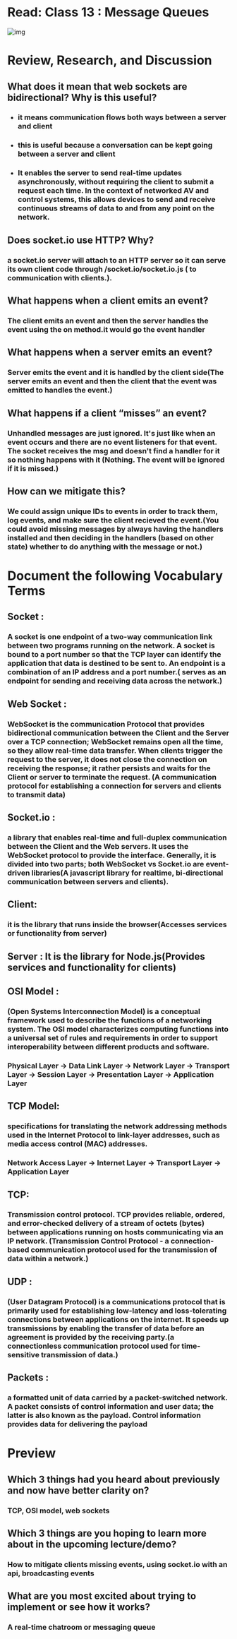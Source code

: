 # Read: Class 13 : Message Queues

![img](https://www.cloudamqp.com/img/blog/thumb-mq.jpg)

# Review, Research, and Discussion

## What does it mean that web sockets are bidirectional? Why is this useful?

   * ### it means communication flows both ways between a server and client

   * ### this is useful because a conversation can be kept going between a server and client

   * ### It enables the server to send real-time updates asynchronously, without requiring the client to submit a request each time. In the context of networked AV and control systems, this allows devices to send and receive continuous streams of data to and from any point on the network.

## Does socket.io use HTTP? Why?

   ### a socket.io server will attach to an HTTP server so it can serve its own client code through /socket.io/socket.io.js ( to communication with clients.).

## What happens when a client emits an event?
   ### The client emits an event and then the server handles the event using the on method.it would go the event handler

## What happens when a server emits an event?

   ### Server emits the event and it is handled by the client side(The server emits an event and then the client that the event was emitted to handles the event.)

## What happens if a client “misses” an event?
   ### Unhandled messages are just ignored. It's just like when an event occurs and there are no event listeners for that event. The socket receives the msg and doesn't find a handler for it so nothing happens with it (Nothing. The event will be ignored if it is missed.)

## How can we mitigate this?
   ### We could assign unique IDs to events in order to track them, log events, and make sure the client recieved the event.(You could avoid missing messages by always having the handlers installed and then deciding in the handlers (based on other state) whether to do anything with the message or not.)

# Document the following Vocabulary Terms

## Socket : 

   ### A socket is one endpoint of a two-way communication link between two programs running on the network. A socket is bound to a port number so that the TCP layer can identify the application that data is destined to be sent to. An endpoint is a combination of an IP address and a port number.( serves as an endpoint for sending and receiving data across the network.)

## Web Socket :

   ### WebSocket is the communication Protocol that provides bidirectional communication between the Client and the Server over a TCP connection; WebSocket remains open all the time, so they allow real-time data transfer. When clients trigger the request to the server, it does not close the connection on receiving the response; it rather persists and waits for the Client or server to terminate the request. (A communication protocol for establishing a connection for servers and clients to transmit data)

## Socket.io : 

   ### a library that enables real-time and full-duplex communication between the Client and the Web servers. It uses the WebSocket protocol to provide the interface. Generally, it is divided into two parts; both WebSocket vs Socket.io are event-driven libraries(A javascript library for realtime, bi-directional communication between servers and clients).

## Client: 

   ### it is the library that runs inside the browser(Accesses services or functionality from server)

## Server : It is the library for Node.js(Provides services and functionality for clients)

## OSI Model :

   ### (Open Systems Interconnection Model) is a conceptual framework used to describe the functions of a networking system. The OSI model characterizes computing functions into a universal set of rules and requirements in order to support interoperability between different products and software.

### Physical Layer -> Data Link Layer -> Network Layer -> Transport Layer -> Session Layer -> Presentation Layer -> Application Layer


## TCP Model:

   ### specifications for translating the network addressing methods used in the Internet Protocol to link-layer addresses, such as media access control (MAC) addresses.

### Network Access Layer -> Internet Layer -> Transport Layer -> Application Layer

## TCP: 

   ### Transmission control protocol. TCP provides reliable, ordered, and error-checked delivery of a stream of octets (bytes) between applications running on hosts communicating via an IP network. (Transmission Control Protocol - a connection-based communication protocol used for the transmission of data within a network.)

## UDP :

   ### (User Datagram Protocol) is a communications protocol that is primarily used for establishing low-latency and loss-tolerating connections between applications on the internet. It speeds up transmissions by enabling the transfer of data before an agreement is provided by the receiving party.(a connectionless communication protocol used for time-sensitive transmission of data.)

## Packets :

   ### a formatted unit of data carried by a packet-switched network. A packet consists of control information and user data; the latter is also known as the payload. Control information provides data for delivering the payload

# Preview

## Which 3 things had you heard about previously and now have better clarity on?

  ### TCP, OSI model, web sockets

## Which 3 things are you hoping to learn more about in the upcoming lecture/demo?

  ### How to mitigate clients missing events, using socket.io with an api, broadcasting events

## What are you most excited about trying to implement or see how it works?

  ### A real-time chatroom or messaging queue
